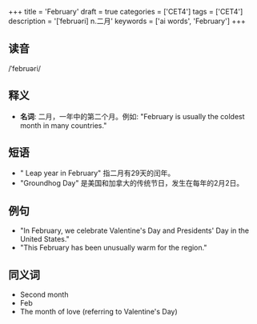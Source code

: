 +++
title = 'February'
draft = true
categories = ['CET4']
tags = ['CET4']
description = '[ˈfebruəri] n.二月'
keywords = ['ai words', 'February']
+++

## 读音
/ˈfebruəri/

## 释义
- **名词**: 二月，一年中的第二个月。例如: "February is usually the coldest month in many countries."

## 短语
- " Leap year in February" 指二月有29天的闰年。
- "Groundhog Day" 是美国和加拿大的传统节日，发生在每年的2月2日。

## 例句
- "In February, we celebrate Valentine's Day and Presidents' Day in the United States."
- "This February has been unusually warm for the region."

## 同义词
- Second month
- Feb
- The month of love (referring to Valentine's Day)
